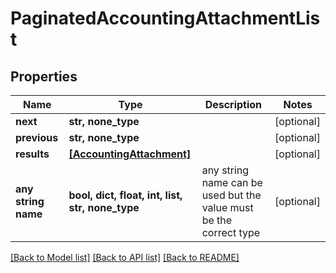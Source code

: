 # PaginatedAccountingAttachmentList

## Properties

| Name                | Type                                                  | Description                                                        | Notes      |
| ------------------- | ----------------------------------------------------- | ------------------------------------------------------------------ | ---------- |
| **next**            | **str, none_type**                                    |                                                                    | [optional] |
| **previous**        | **str, none_type**                                    |                                                                    | [optional] |
| **results**         | [**[AccountingAttachment]**](AccountingAttachment.md) |                                                                    | [optional] |
| **any string name** | **bool, dict, float, int, list, str, none_type**      | any string name can be used but the value must be the correct type | [optional] |

[[Back to Model list]](../README.md#documentation-for-models) [[Back to API list]](../README.md#documentation-for-api-endpoints) [[Back to README]](../README.md)
